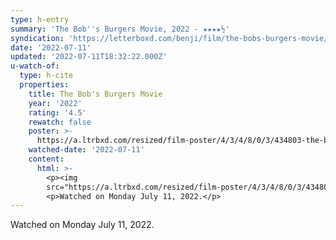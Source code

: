 ```yaml
---
type: h-entry
summary: 'The Bob''s Burgers Movie, 2022 - ★★★★½'
syndication: 'https://letterboxd.com/benji/film/the-bobs-burgers-movie/'
date: '2022-07-11'
updated: '2022-07-11T18:32:22.000Z'
u-watch-of:
  type: h-cite
  properties:
    title: The Bob's Burgers Movie
    year: '2022'
    rating: '4.5'
    rewatch: false
    poster: >-
      https://a.ltrbxd.com/resized/film-poster/4/3/4/8/0/3/434803-the-bob-s-burgers-movie-0-600-0-900-crop.jpg?v=57d25a8231
    watched-date: '2022-07-11'
    content:
      html: >-
        <p><img
        src="https://a.ltrbxd.com/resized/film-poster/4/3/4/8/0/3/434803-the-bob-s-burgers-movie-0-600-0-900-crop.jpg?v=57d25a8231"/></p>
        <p>Watched on Monday July 11, 2022.</p>
---
```

Watched on Monday July 11, 2022.
